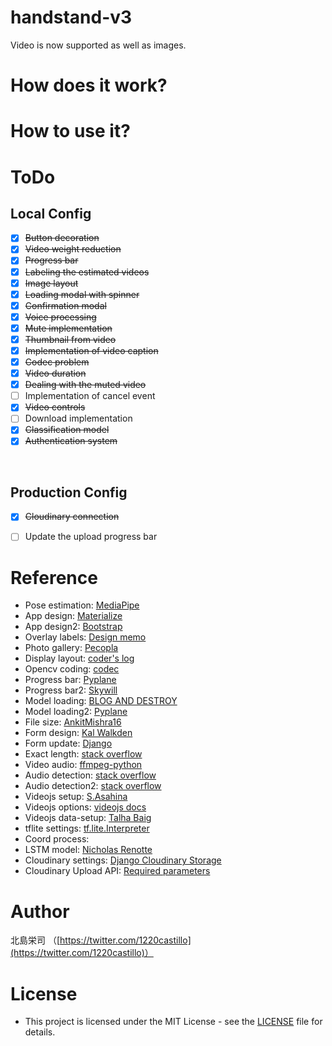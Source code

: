 # handstand-v3
Video is now supported as well as images.

# How does it work?

# How to use it?


# ToDo
Local Config
---
- [x] ~~Button decoration~~
- [x] ~~Video weight reduction~~
- [x] ~~Progress bar~~
- [x] ~~Labeling the estimated videos~~
- [x] ~~Image layout~~
- [x] ~~Loading modal with spinner~~
- [x] ~~Confirmation modal~~
- [x] ~~Voice processing~~
- [x] ~~Mute implementation~~
- [x] ~~Thumbnail from video~~
- [x] ~~Implementation of video caption~~
- [x] ~~Codec problem~~
- [x] ~~Video duration~~
- [x] ~~Dealing with the muted video~~
- [ ] Implementation of cancel event
- [x] ~~Video controls~~
- [ ] Download implementation
- [x] ~~Classification model~~
- [x] ~~Authentication system~~

<br>

Production Config
---
- [x] ~~Cloudinary connection~~
- [ ] Update the upload progress bar



# Reference
- Pose estimation: [MediaPipe](https://github.com/google/mediapipe)
- App design: [Materialize](https://materializecss.com/about.html)
- App design2: [Bootstrap](https://getbootstrap.jp/docs/4.2/components/spinners/)
- Overlay labels: [Design memo](https://www.design-memo.com/webdesign/overlay-label)
- Photo gallery: [Pecopla](https://pecopla.net/web-column/flexbox-1)
- Display layout: [coder's log](http://clz.webcrow.jp/sample0009.html)
- Opencv coding: [codec](https://stackoverflow.com/questions/52446597/cant-view-opencv-processed-videos-in-django)
- Progress bar: [Pyplane](https://www.youtube.com/watch?v=lx0I_nsxvPc&ab_channel=Pyplane)
- Progress bar2: [Skywill](https://www.sw-mono.blog/entry/2020/01/06/140153)
- Model loading: [BLOG AND DESTROY](https://blog-and-destroy.com/7283)
- Model loading2: [Pyplane](https://www.youtube.com/watch?v=q2v8SlRdaag&ab_channel=Pyplane)
- File size: [AnkitMishra16](https://www.geeksforgeeks.org/validation-of-file-size-while-uploading-using-javascript-jquery/)
- Form design: [Kal Walkden](https://github.com/kalwalkden/django-materializecss-form)
- Form update: [Django](https://docs.djangoproject.com/en/3.2/ref/models/instances/#how-django-knows-to-update-vs-insert)
- Exact length: [stack overflow](https://stackoverflow.com/questions/49048111/how-to-get-the-duration-of-video-using-cv2/58926411#58926411)
- Video audio: [ffmpeg-python](https://github.com/kkroening/ffmpeg-python)
- Audio detection: [stack overflow](https://stackoverflow.com/questions/21270048/html5-video-how-to-detect-when-there-is-no-audio-track)
- Audio detection2: [stack overflow](https://stackoverflow.com/questions/64248933/how-to-check-if-a-video-has-sound-in-python)
- Videojs setup: [S.Asahina](https://noauto-nolife.com/post/js-video-controller/)
- Videojs options: [videojs docs](https://videojs.readthedocs.io/en/latest/guides/options/)
- Videojs data-setup: [Talha Baig](https://github.com/videojs/video.js/issues/4865)
- tflite settings: [tf.lite.Interpreter](https://www.tensorflow.org/api_docs/python/tf/lite/Interpreter)
- Coord process: []()
- LSTM model: [Nicholas Renotte](https://www.youtube.com/watch?v=doDUihpj6ro&t=7355s)
- Cloudinary settings: [Django Cloudinary Storage](https://github.com/klis87/django-cloudinary-storage)
- Cloudinary Upload API: [Required parameters](https://cloudinary.com/documentation/image_upload_api_reference#upload_required_parameters)

# Author
北島栄司 （[https://twitter.com/1220castillo](https://twitter.com/1220castillo)）


# License
- This project is licensed under the MIT License - see the [LICENSE](https://github.com/ai-coach-eiji/handstand-v3/blob/main/LICENSE) file for details.
